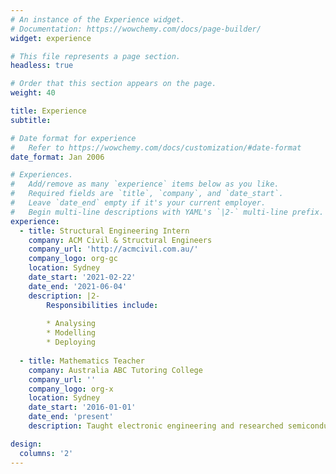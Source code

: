 ```yaml
---
# An instance of the Experience widget.
# Documentation: https://wowchemy.com/docs/page-builder/
widget: experience

# This file represents a page section.
headless: true

# Order that this section appears on the page.
weight: 40

title: Experience
subtitle:

# Date format for experience
#   Refer to https://wowchemy.com/docs/customization/#date-format
date_format: Jan 2006

# Experiences.
#   Add/remove as many `experience` items below as you like.
#   Required fields are `title`, `company`, and `date_start`.
#   Leave `date_end` empty if it's your current employer.
#   Begin multi-line descriptions with YAML's `|2-` multi-line prefix.
experience:
  - title: Structural Engineering Intern
    company: ACM Civil & Structural Engineers
    company_url: 'http://acmcivil.com.au/'
    company_logo: org-gc
    location: Sydney
    date_start: '2021-02-22'
    date_end: '2021-06-04'
    description: |2-
        Responsibilities include:
        
        * Analysing
        * Modelling
        * Deploying
        
  - title: Mathematics Teacher
    company: Australia ABC Tutoring College
    company_url: ''
    company_logo: org-x
    location: Sydney 
    date_start: '2016-01-01'
    date_end: 'present'
    description: Taught electronic engineering and researched semiconductor physics.

design:
  columns: '2'
---
```

